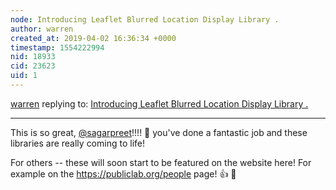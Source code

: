 ```yaml
---
node: Introducing Leaflet Blurred Location Display Library .
author: warren
created_at: 2019-04-02 16:36:34 +0000
timestamp: 1554222994
nid: 18933
cid: 23623
uid: 1
---
```




[warren](../profile/warren) replying to: [Introducing Leaflet Blurred Location Display Library .](../notes/sagarpreet/04-02-2019/introducing-leaflet-blurred-location-display)

----
This is so great, [@sagarpreet](/profile/sagarpreet)!!!! 🎉 you've done a fantastic job and these libraries are really coming to life! 

For others -- these will soon start to be featured on the website here! For example on the https://publiclab.org/people page! 👍 🎉 